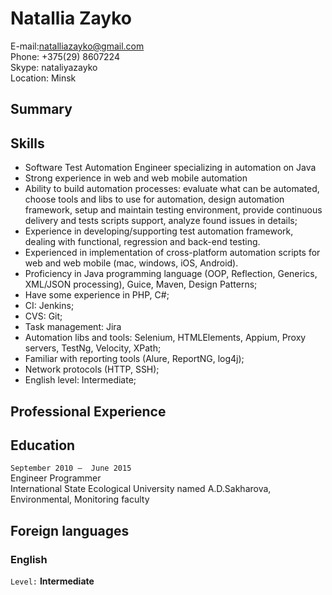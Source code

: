 # Natallia Zayko

E-mail:natalliazayko@gmail.com  
Phone: +375(29) 8607224  
Skype: nataliyazayko  
Location: Minsk  


## Summary


## Skills

- Software Test Automation Engineer specializing in automation on Java
- Strong experience in web and web mobile automation 
- Ability to build automation processes: evaluate what can be automated, choose tools and libs to use for automation, design automation framework, setup and maintain testing environment, provide continuous delivery and tests scripts support, analyze found issues in details;
- Experience in developing/supporting test automation framework, dealing with functional, regression and  back-end testing. 
- Experienced in implementation of cross-platform automation scripts for web and web mobile (mac, windows, iOS, Android).
- Proficiency in Java programming language (OOP, Reflection, Generics, XML/JSON processing), Guice, Maven, Design Patterns;
- Have some experience in PHP, C#;
- CI: Jenkins;
- CVS: Git;
- Task management: Jira
- Automation libs and tools: Selenium, HTMLElements, Appium,  Proxy servers, TestNg, Velocity, XPath;
- Familiar with reporting tools (Alure, ReportNG, log4j);
- Network protocols (HTTP, SSH);
- English level: Intermediate;

## Professional Experience




## Education

`September 2010 –  June 2015 `  
Engineer Programmer  
International State Ecological University named A.D.Sakharova, Environmental, Monitoring faculty




## Foreign languages

### English

`Level:`
__Intermediate__

